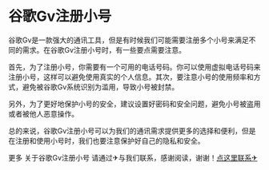 # 谷歌Gv注册小号

谷歌Gv是一款强大的通讯工具，但是有时候我们可能需要注册多个小号来满足不同的需求。在谷歌Gv注册小号时，有一些要点需要注意。

首先，为了注册小号，你需要有一个可用的电话号码。你可以使用虚拟电话号码来注册小号，这样可以避免使用真实的个人信息。其次，要注意小号的使用频率和方式，避免被谷歌Gv系统识别为滥用，导致小号被封禁。

另外，为了更好地保护小号的安全，建议设置好密码和安全问题，避免小号被盗用或者被他人恶意操作。

总的来说，谷歌Gv注册小号可以为我们的通讯需求提供更多的选择和便利，但是在注册和使用小号时，我们也要注意保护好自己的隐私和安全。

更多 关于谷歌Gv注册小号 请通过✈与我们联系，感谢阅读，谢谢！[点这里联系✈](https://add.k02.cc)
